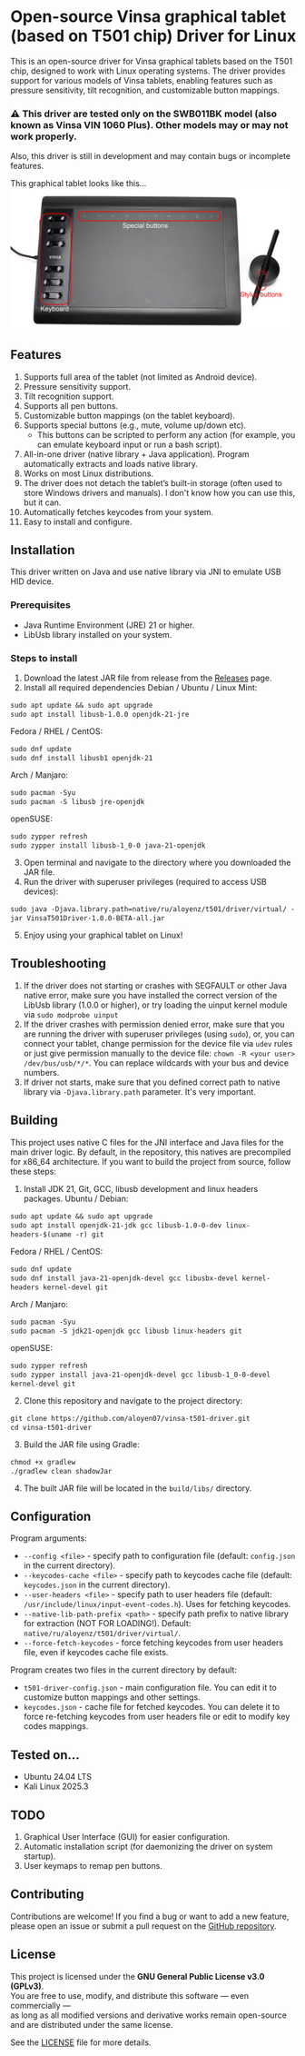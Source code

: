 # Open-source Vinsa graphical tablet (based on T501 chip) Driver for Linux

This is an open-source driver for Vinsa graphical tablets based on the T501 chip, designed to work with Linux operating systems. 
The driver provides support for various models of Vinsa tablets, enabling features such as pressure sensitivity, tilt recognition, and customizable button mappings.

### ⚠️ This driver are tested only on the SWB011BK model (also known as Vinsa VIN 1060 Plus). Other models may or may not work properly.

Also, this driver is still in development and may contain bugs or incomplete features.

This graphical tablet looks like this...
![Vinsa VIN 1060 Plus](readme/tablet.png)


## Features

1. Supports full area of the tablet (not limited as Android device).
2. Pressure sensitivity support.
3. Tilt recognition support.
4. Supports all pen buttons.
5. Customizable button mappings (on the tablet keyboard).
6. Supports special buttons (e.g., mute, volume up/down etc).
    - This buttons can be scripted to perform any action (for example, you can emulate keyboard input or run a bash script).
7. All-in-one driver (native library + Java application). Program automatically extracts and loads native library.
8. Works on most Linux distributions.
9. The driver does not detach the tablet’s built-in storage (often used to store Windows drivers and manuals). 
I don't know how you can use this, but it can.
10. Automatically fetches keycodes from your system.
11. Easy to install and configure.

## Installation

This driver written on Java and use native library via JNI to emulate USB HID device.

### Prerequisites
- Java Runtime Environment (JRE) 21 or higher.
- LibUsb library installed on your system.

### Steps to install
1. Download the latest JAR file from release from the [Releases](https://github.com/aloyen07/vinsa-t501-driver/releases) page.
2. Install all required dependencies
Debian / Ubuntu / Linux Mint:
```shell
sudo apt update && sudo apt upgrade
sudo apt install libusb-1.0.0 openjdk-21-jre
```
Fedora / RHEL / CentOS:
```shell
sudo dnf update
sudo dnf install libusb1 openjdk-21
```
Arch / Manjaro:
```shell
sudo pacman -Syu
sudo pacman -S libusb jre-openjdk
```
openSUSE:
```shell
sudo zypper refresh
sudo zypper install libusb-1_0-0 java-21-openjdk
```
3. Open terminal and navigate to the directory where you downloaded the JAR file.
4. Run the driver with superuser privileges (required to access USB devices):
```shell
sudo java -Djava.library.path=native/ru/aloyenz/t501/driver/virtual/ -jar VinsaT501Driver-1.0.0-BETA-all.jar
```
5. Enjoy using your graphical tablet on Linux!

## Troubleshooting

1. If the driver does not starting or crashes with SEGFAULT or other Java native error, make sure you have installed the 
correct version of the LibUsb library (1.0.0 or higher), or try loading the uinput kernel module via `sudo modprobe uinput`
2. If the driver crashes with permission denied error, make sure that you are running the driver with superuser 
privileges (using `sudo`), or, you can connect your tablet, change permission for the device file via `udev` rules or just give 
permission manually to the device file: `chown -R <your user> /dev/bus/usb/*/*`. You can replace wildcards with your bus and device numbers.
3. If driver not starts, make sure that you defined correct path to native library via `-Djava.library.path` parameter. It's very important.

## Building

This project uses native C files for the JNI interface and Java files for the main driver logic. By default, in the repository,
this natives are precompiled for x86_64 architecture. If you want to build the project from source, follow these steps:

1. Install JDK 21, Git, GCC, libusb development and linux headers packages.
Ubuntu / Debian:
```shell
sudo apt update && sudo apt upgrade
sudo apt install openjdk-21-jdk gcc libusb-1.0-0-dev linux-headers-$(uname -r) git
```
Fedora / RHEL / CentOS:
```shell
sudo dnf update
sudo dnf install java-21-openjdk-devel gcc libusbx-devel kernel-headers kernel-devel git
```
Arch / Manjaro:
```shell
sudo pacman -Syu
sudo pacman -S jdk21-openjdk gcc libusb linux-headers git
```
openSUSE:
```shell
sudo zypper refresh
sudo zypper install java-21-openjdk-devel gcc libusb-1_0-0-devel kernel-devel git
```
2. Clone this repository and navigate to the project directory:
```shell
git clone https://github.com/aloyen07/vinsa-t501-driver.git
cd vinsa-t501-driver
```
3. Build the JAR file using Gradle:
```shell
chmod +x gradlew
./gradlew clean shadowJar
```
4. The built JAR file will be located in the `build/libs/` directory.

## Configuration

Program arguments:
- `--config <file>` - specify path to configuration file (default: `config.json` in the current directory).
- `--keycodes-cache <file>` - specify path to keycodes cache file (default: `keycodes.json` in the current directory).
- `--user-headers <file>` - specify path to user headers file (default: `/usr/include/linux/input-event-codes.h`). Uses for fetching keycodes.
- `--native-lib-path-prefix <path>` - specify path prefix to native library for extraction (NOT FOR LOADING!). Default: `native/ru/aloyenz/t501/driver/virtual/`.
- `--force-fetch-keycodes` - force fetching keycodes from user headers file, even if keycodes cache file exists.

Program creates two files in the current directory by default:
- `t501-driver-config.json` - main configuration file. You can edit it to customize button mappings and other settings.
- `keycodes.json` - cache file for fetched keycodes. You can delete it to force re-fetching keycodes from user headers file or edit to modify key codes mappings.

## Tested on...
- Ubuntu 24.04 LTS
- Kali Linux 2025.3

## TODO

1. Graphical User Interface (GUI) for easier configuration.
2. Automatic installation script (for daemonizing the driver on system startup).
3. User keymaps to remap pen buttons.

## Contributing

Contributions are welcome! If you find a bug or want to add a new feature, please open an issue or submit a pull request 
on the [GitHub repository](https://github.com/aloyen07/vinsa-t501-driver).

## License

This project is licensed under the **GNU General Public License v3.0 (GPLv3)**.  
You are free to use, modify, and distribute this software — even commercially —  
as long as all modified versions and derivative works remain open-source  
and are distributed under the same license.

See the [LICENSE](LICENSE) file for more details.